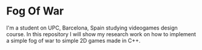 # Fog Of War

I'm a student on UPC, Barcelona, Spain studying videogames design course. In this repository I will show my research work on how to implement a simple fog of war to simple 2D games made in C++.  


